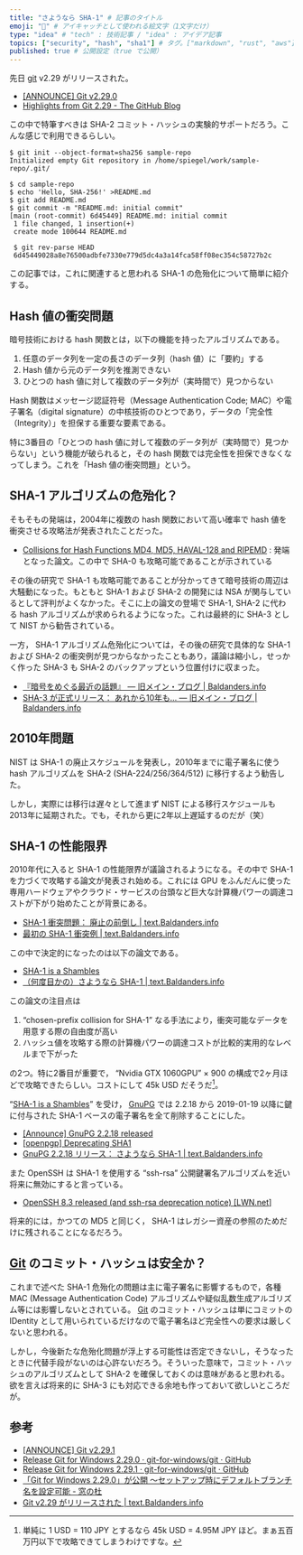 ```yaml
---
title: "さようなら SHA-1" # 記事のタイトル
emoji: "🔏" # アイキャッチとして使われる絵文字（1文字だけ）
type: "idea" # "tech" : 技術記事 / "idea" : アイデア記事
topics: ["security", "hash", "sha1"] # タグ。["markdown", "rust", "aws"] のように指定する
published: true # 公開設定（true で公開）
---
```


先日 [git] v2.29 がリリースされた。

- [[ANNOUNCE] Git v2.29.0](https://lore.kernel.org/git/xmqqy2k2t77l.fsf@gitster.c.googlers.com/)
- [Highlights from Git 2.29 - The GitHub Blog](https://github.blog/2020-10-19-git-2-29-released/)

この中で特筆すべきは SHA-2 コミット・ハッシュの実験的サポートだろう。こんな感じで利用できるらしい。

```
$ git init --object-format=sha256 sample-repo
Initialized empty Git repository in /home/spiegel/work/sample-repo/.git/

$ cd sample-repo
$ echo 'Hello, SHA-256!' >README.md
$ git add README.md
$ git commit -m "README.md: initial commit"
[main (root-commit) 6d45449] README.md: initial commit
 1 file changed, 1 insertion(+)
 create mode 100644 README.md

 $ git rev-parse HEAD
 6d45449028a8e76500adbfe7330e779d5dc4a3a14fca58ff08ec354c58727b2c
```

この記事では，これに関連すると思われる SHA-1 の危殆化について簡単に紹介する。

## Hash 値の衝突問題

暗号技術における hash 関数とは，以下の機能を持ったアルゴリズムである。

1. 任意のデータ列を一定の長さのデータ列（hash 値）に「要約」する
1. Hash 値から元のデータ列を推測できない
1. ひとつの hash 値に対して複数のデータ列が（実時間で）見つからない

Hash 関数はメッセージ認証符号（Message Authentication Code; MAC）や電子署名（digital signature）の中核技術のひとつであり，データの「完全性（Integrity）」を担保する重要な要素である。

特に3番目の「ひとつの hash 値に対して複数のデータ列が（実時間で）見つからない」という機能が破られると，その hash 関数では完全性を担保できなくなってしまう。これを「Hash 値の衝突問題」という。

## SHA-1 アルゴリズムの危殆化？

そもそもの発端は，2004年に複数の hash 関数において高い確率で hash 値を衝突させる攻略法が発表されたことだった。

- [Collisions for Hash Functions MD4, MD5, HAVAL-128 and RIPEMD](http://eprint.iacr.org/2004/199) : 発端となった論文。この中で SHA-0 も攻略可能であることが示されている

その後の研究で SHA-1 も攻略可能であることが分かってきて暗号技術の周辺は大騒動になった。もともと SHA-1 および SHA-2 の開発には NSA が関与しているとして評判がよくなかった。そこに上の論文の登場で SHA-1, SHA-2 に代わる hash アルゴリズムが求められるようになった。これは最終的に SHA-3 として NIST から勧告されている。

一方， SHA-1 アルゴリズム危殆化については，その後の研究で具体的な SHA-1 および SHA-2 の衝突例が見つからなかったこともあり，議論は縮小し，せっかく作った SHA-3 も SHA-2 のバックアップという位置付けに収まった。

- [『暗号をめぐる最近の話題』 — 旧メイン・ブログ | Baldanders.info](https://baldanders.info/blog/000586/)
- [SHA-3 が正式リリース： あれから10年も... — 旧メイン・ブログ | Baldanders.info](https://baldanders.info/blog/000865/)

## 2010年問題

NIST は SHA-1 の廃止スケジュールを発表し，2010年までに電子署名に使う hash アルゴリズムを SHA-2 (SHA-224/256/364/512) に移行するよう勧告した。

しかし，実際には移行は遅々として進まず NIST による移行スケジュールも2013年に延期された。でも，それから更に2年以上遅延するのだが（笑）


## SHA-1 の性能限界

2010年代に入ると SHA-1 の性能限界が議論されるようになる。その中で SHA-1 を力づくで攻略する論文が発表され始める。これには GPU をふんだんに使った専用ハードウェアやクラウド・サービスの台頭など巨大な計算機パワーの調達コストが下がり始めたことが背景にある。

- [SHA-1 衝突問題： 廃止の前倒し | text.Baldanders.info](https://text.baldanders.info/remark/2015/problem-of-sha1-collision/)
- [最初の SHA-1 衝突例 | text.Baldanders.info](https://text.baldanders.info/remark/2017/02/sha-1-collision/)

この中で決定的になったのは以下の論文である。

- [SHA-1 is a Shambles]
- [（何度目かの）さようなら SHA-1 | text.Baldanders.info](https://text.baldanders.info/remark/2020/01/sayonara-sha-1/)

この論文の注目点は

1. “chosen-prefix collision for SHA-1” なる手法により，衝突可能なデータを用意する際の自由度が高い
2. ハッシュ値を攻略する際の計算機パワーの調達コストが比較的実用的なレベルまで下がった

の2つ。特に2番目が重要で， “Nvidia GTX 1060GPU” × 900 の構成で2ヶ月ほどで攻略できたらしい。コストにして 45k USD だそうだ[^cost1]。

[^cost1]: 単純に 1 USD = 110 JPY とするなら 45k USD = 4.95M JPY ほど。まぁ五百万円以下で攻略できてしまうわけですな。

“[SHA-1 is a Shambles]” を受け， [GnuPG] では 2.2.18 から 2019-01-19 以降に鍵に付与された SHA-1 ベースの電子署名を全て削除することにした。

- [[Announce] GnuPG 2.2.18 released](https://lists.gnupg.org/pipermail/gnupg-announce/2019q4/000442.html)
- [[openpgp] Deprecating SHA1](https://mailarchive.ietf.org/arch/msg/openpgp/Rp-inhYKT8A9H5E34iLTrc9I0gc/)
- [GnuPG 2.2.18 リリース： さようなら SHA-1 | text.Baldanders.info](https://text.baldanders.info/release/2019/11/gnupg-2_2_18-is-released/)

また OpenSSH は SHA-1 を使用する “ssh-rsa” 公開鍵署名アルゴリズムを近い将来に無効にすると言っている。

- [OpenSSH 8.3 released (and ssh-rsa deprecation notice) [LWN.net]](https://lwn.net/Articles/821544/)

将来的には，かつての MD5 と同じく， SHA-1 はレガシー資産の参照のためだけに残されることになるだろう。

## [Git][git] のコミット・ハッシュは安全か？

これまで述べた SHA-1 危殆化の問題は主に電子署名に影響するもので，各種 MAC (Message Authentication Code) アルゴリズムや疑似乱数生成アルゴリズム等には影響しないとされている。 [Git][git] のコミット・ハッシュは単にコミットの IDentity として用いられているだけなので電子署名ほど完全性への要求は厳しくないと思われる。

しかし，今後新たな危殆化問題が浮上する可能性は否定できないし，そうなったときに代替手段がないのは心許ないだろう。そういった意味で，コミット・ハッシュのアルゴリズムとして SHA-2 を確保しておくのは意味があると思われる。欲を言えば将来的に SHA-3 にも対応できる余地も作っておいて欲しいところだが。


[git]: https://git-scm.com/
[SHA-1 is a Shambles]: https://sha-mbles.github.io/
[GnuPG]: https://gnupg.org/ "The GNU Privacy Guard"

## 参考

- [[ANNOUNCE] Git v2.29.1](https://lore.kernel.org/git/xmqq4kmlj9q9.fsf@gitster.c.googlers.com/)
- [Release Git for Windows 2.29.0 · git-for-windows/git · GitHub](https://github.com/git-for-windows/git/releases/tag/v2.29.0.windows.1)
- [Release Git for Windows 2.29.1 · git-for-windows/git · GitHub](https://github.com/git-for-windows/git/releases/tag/v2.29.1.windows.1)
- [「Git for Windows 2.29.0」が公開 ～セットアップ時にデフォルトブランチ名を設定可能 - 窓の杜](https://forest.watch.impress.co.jp/docs/news/1284871.html)
- [Git v2.29 がリリースされた | text.Baldanders.info](https://text.baldanders.info/release/2020/10/git-2_29-is-released/)

<!-- eof -->
